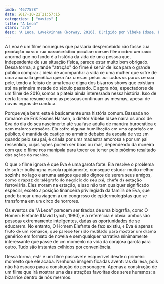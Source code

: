 ```yaml
---
imdb: "4677578"
date: 2017-10-22T21:57:15
categories: [ "movies" ]
title: "A Leoa"
stars: "3/5"
desc: "A Leoa. Løvekvinnen (Norway, 2016). Dirigido por Vibeke Idsøe. Escrito por Erik Fosnes Hansen, Vibeke Idsøe. Com Rolf Lassgård (Gustav), Kjersti Tveterås (Hannah), Aurora Lindseth-Løkka (Eva), Mathilde Thomine Storm (Eva), Ida Ursin-Holm (Eva), Karen-Lise Mynster (Mrs. Birgerson), Lars Knutzon (Professor Stroem), Kåre Conradi (Jahnn), Rolf Kristian Larsen (Sparky)."
---
```

A Leoa é um filme norueguês que passaria despercebido não fosse sua produção cara e sua característica peculiar: ser um filme sobre um caso anormal que no fundo é a história da vida de uma pessoa que, independente de sua situação física, parece estar muito bem obrigado. Dessa forma, a grande "atração" do filme é servir de isca para o grande público comprar a ideia de acompanhar a vida de uma mulher que sofre de uma anomalia genética que a faz crescer pelos por todos os poros de sua pele, tendo a feição de uma leoa e digna dos bizarros shows que existiam até na primeira metade do século passado. E agora nós, espectadores de um filme de 2016, somos a plateia ainda interessada nessa história. Isso de certa forma resume como as pessoas continuam as mesmas, apesar de novas regras de conduta.

Porque veja bem: esta é basicamente uma história comum. Baseada no romance de Erik Fosnes Hansen, o diretor Vibeke Idsøe narra os anos de Eva do dia do seu nascimento até sua fase adulta de maneira burocrática e sem maiores atrações. Ela sofre alguma humilhação em uma aparição em público, é mantida de castigo no armário debaixo da escada de vez em quando pelo seu pai, é criada por uma madastra amorosa e por um pai ressentido, cujas ações podem ser boas ou más, dependendo da maneira com que o filme nos manipula para torcer ou temer pelo próximo resultado das ações da menina.

O que o filme ignora é que Eva é uma garota forte. Ela resolve o problema de sofrer bullying na escola rapidamente, consegue estudar muito melhor sozinha no lago e arruma amigos que são dignos de serem seus amigos, como o rapaz do telégrafo do negócio do seu pai, chefe da estação ferroviária. Eles moram na estação, e isso não tem qualquer significado especial, exceto a posição financeira privilegiada da família de Eva, que pode bancar uma viagem a um congresso de epidermologistas que se transforma em um circo de horrores.

Os eventos de "A Leoa" parecem ser tirados de uma biografia, como O Homem Elefante (David Lynch, 1980), e a referência é óbvia: ambos são pessoas extremamente inteligentes, dadas as oportunidades de se educarem. No entanto, O Homem Elefante de fato existiu, e Eva é apenas fruto de um romance, que parece ter sido mutilado para mostrar um drama genérico em formato de novela e sem qualquer narrativa minimamente interessante que passe de um momento na vida da corajosa garota para outro. Tudo são instantes colhidos por conveniência.

Dessa forma, este é um filme passável e esquecível desde o primeiro momento que ele acaba. Nenhuma imagem fica das aventuras da leoa, pois não há espaço para a construção do personagem. Apenas a construção de um filme que irá mostrar uma das atrações favoritas dos seres humanos: a bizarrice dentro de nós mesmos.
